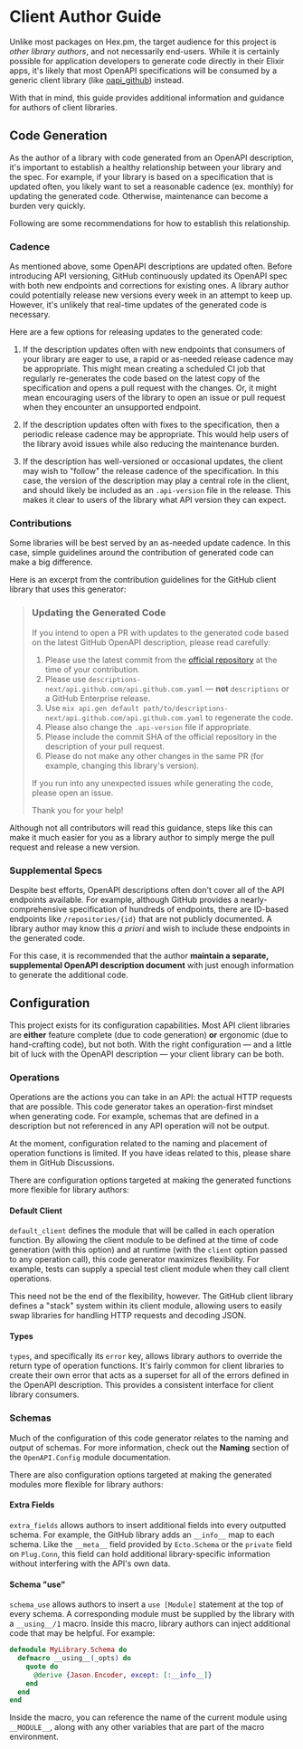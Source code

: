 # Client Author Guide

Unlike most packages on Hex.pm, the target audience for this project is _other library authors_, and not necessarily end-users.
While it is certainly possible for application developers to generate code directly in their Elixir apps, it's likely that most OpenAPI specifications will be consumed by a generic client library (like [oapi_github](https://github.com/aj-foster/open-api-github)) instead.

With that in mind, this guide provides additional information and guidance for authors of client libraries.

## Code Generation

As the author of a library with code generated from an OpenAPI description, it's important to establish a healthy relationship between your library and the spec.
For example, if your library is based on a specification that is updated often, you likely want to set a reasonable cadence (ex. monthly) for updating the generated code.
Otherwise, maintenance can become a burden very quickly.

Following are some recommendations for how to establish this relationship.

### Cadence

As mentioned above, some OpenAPI descriptions are updated often.
Before introducing API versioning, GitHub continuously updated its OpenAPI spec with both new endpoints and corrections for existing ones.
A library author could potentially release new versions every week in an attempt to keep up.
However, it's unlikely that real-time updates of the generated code is necessary.

Here are a few options for releasing updates to the generated code:

1. If the description updates often with new endpoints that consumers of your library are eager to use, a rapid or as-needed release cadence may be appropriate.
  This might mean creating a scheduled CI job that regularly re-generates the code based on the latest copy of the specification and opens a pull request with the changes.
  Or, it might mean encouraging users of the library to open an issue or pull request when they encounter an unsupported endpoint.

2. If the description updates often with fixes to the specification, then a periodic release cadence may be appropriate.
  This would help users of the library avoid issues while also reducing the maintenance burden.

3. If the description has well-versioned or occasional updates, the client may wish to "follow" the release cadence of the specification.
  In this case, the version of the description may play a central role in the client, and should likely be included as an `.api-version` file in the release.
  This makes it clear to users of the library what API version they can expect.

### Contributions

Some libraries will be best served by an as-needed update cadence.
In this case, simple guidelines around the contribution of generated code can make a big difference.

Here is an excerpt from the contribution guidelines for the GitHub client library that uses this generator:

> ### Updating the Generated Code
>
> If you intend to open a PR with updates to the generated code based on the latest GitHub OpenAPI description, please read carefully:
> 
> 1. Please use the latest commit from the [official repository](https://github.com/github/rest-api-description) at the time of your contribution.
> 2. Please use `descriptions-next/api.github.com/api.github.com.yaml` — **not** `descriptions` or a GitHub Enterprise release.
> 3. Use `mix api.gen default path/to/descriptions-next/api.github.com/api.github.com.yaml` to regenerate the code.
> 4. Please also change the `.api-version` file if appropriate.
> 5. Please include the commit SHA of the official repository in the description of your pull request.
> 6. Please do not make any other changes in the same PR (for example, changing this library's version).
>
> If you run into any unexpected issues while generating the code, please open an issue.
>
> Thank you for your help!

Although not all contributors will read this guidance, steps like this can make it much easier for you as a library author to simply merge the pull request and release a new version.

### Supplemental Specs

Despite best efforts, OpenAPI descriptions often don't cover all of the API endpoints available.
For example, although GitHub provides a nearly-comprehensive specification of hundreds of endpoints, there are ID-based endpoints like `/repositories/{id}` that are not publicly documented.
A library author may know this _a priori_ and wish to include these endpoints in the generated code.

For this case, it is recommended that the author **maintain a separate, supplemental OpenAPI description document** with just enough information to generate the additional code.

<!-- TODO: Give additional information about referencing existing schemas -->

## Configuration

This project exists for its configuration capabilities.
Most API client libraries are **either** feature complete (due to code generation) **or** ergonomic (due to hand-crafting code), but not both.
With the right configuration — and a little bit of luck with the OpenAPI description — your client library can be both.

### Operations

Operations are the actions you can take in an API: the actual HTTP requests that are possible.
This code generator takes an operation-first mindset when generating code.
For example, schemas that are defined in a description but not referenced in any API operation will not be output.

At the moment, configuration related to the naming and placement of operation functions is limited.
If you have ideas related to this, please share them in GitHub Discussions.

<!-- TODO: Provide naming options for operations -->

There are configuration options targeted at making the generated functions more flexible for library authors:

#### Default Client

`default_client` defines the module that will be called in each operation function.
By allowing the client module to be defined at the time of code generation (with this option) and at runtime (with the `client` option passed to any operation call), this code generator maximizes flexibility.
For example, tests can supply a special test client module when they call client operations.

This need not be the end of the flexibility, however.
The GitHub client library defines a "stack" system within its client module, allowing users to easily swap libraries for handling HTTP requests and decoding JSON.

#### Types

`types`, and specifically its `error` key, allows library authors to override the return type of operation functions.
It's fairly common for client libraries to create their own error that acts as a superset for all of the errors defined in the OpenAPI description.
This provides a consistent interface for client library consumers.

### Schemas

Much of the configuration of this code generator relates to the naming and output of schemas.
For more information, check out the **Naming** section of the `OpenAPI.Config` module documentation.

There are also configuration options targeted at making the generated modules more flexible for library authors:

#### Extra Fields

`extra_fields` allows authors to insert additional fields into every outputted schema.
For example, the GitHub library adds an `__info__` map to each schema.
Like the `__meta__` field provided by `Ecto.Schema` or the `private` field on `Plug.Conn`, this field can hold additional library-specific information without interfering with the API's own data.

#### Schema "use"

`schema_use` allows authors to insert a `use [Module]` statement at the top of every schema.
A corresponding module must be supplied by the library with a `__using__/1` macro.
Inside this macro, library authors can inject additional code that may be helpful.
For example:

```elixir
defmodule MyLibrary.Schema do
  defmacro __using__(_opts) do
    quote do
      @derive {Jason.Encoder, except: [:__info__]}
    end
  end
end
```

Inside the macro, you can reference the name of the current module using `__MODULE__`, along with any other variables that are part of the macro environment.
